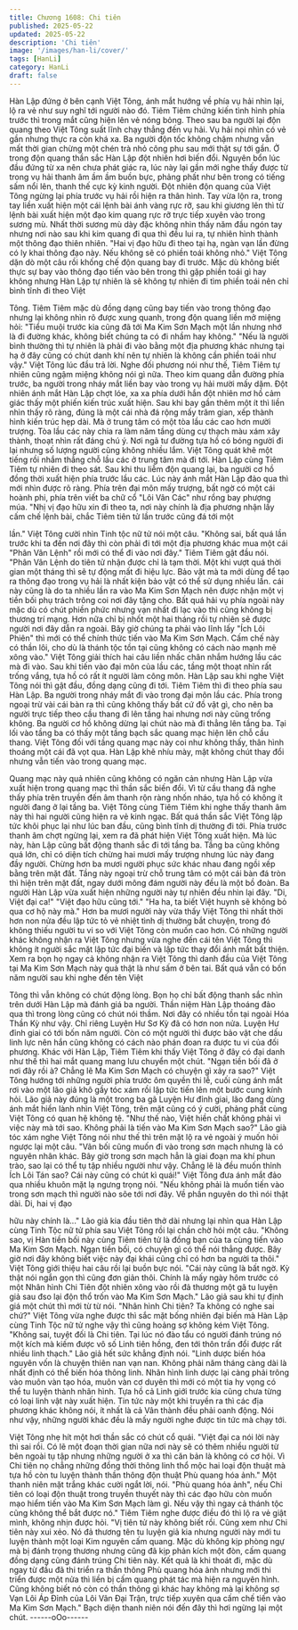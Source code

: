 ```yaml
---
title: Chương 1608: Chi tiên
published: 2025-05-22
updated: 2025-05-22
description: 'Chi tiên'
image: '/images/han-li/cover/'
tags: [HanLi]
category: HanLi
draft: false
---
```


Hàn Lập đứng ở bên cạnh Việt Tông, ánh mắt hướng về phía vụ
hải nhìn lại, lộ ra vẻ như suy nghĩ tới người nào đó. Tiêm Tiêm
chứng kiến tình hình phía trước thì trong mắt cũng hiện lên vẻ
nóng bỏng. Theo sau ba người lại độn quang theo Việt Tông suất
lĩnh chạy thẳng đến vụ hải.
Vụ hải nọi nhìn có vẻ gần nhưng thực ra còn khá xa. Ba người
độn tốc không chậm nhưng vẫn mất thời gian chừng một chén trà
nhỏ công phu sau mới thật sự tới gần. Ở trong độn quang thần
sắc Hàn Lập đột nhiên hơi biến đổi.
Nguyên bổn lúc đầu đứng từ xa nên chưa phát giác ra, lúc này lại
gần mới nghe thấy được từ trong vụ hải thanh âm ầm ầm buồn
bực, phảng phất như bên trong có tiếng sấm nổi lên, thanh thế
cực kỳ kinh người. Đột nhiên độn quang của Việt Tông ngừng lại
phía trước vụ hải rồi hiện ra thân hình.
Tay vừa lộn ra, trong tay liền xuất hiện một cái lệnh bài ánh vàng
rực rỡ, sau khi giương lên thì từ lệnh bài xuất hiện một đạo kim
quang rực rỡ trực tiếp xuyên vào trong sương mù.
Nhất thời sương mù dày đặc không nhìn thấy năm đầu ngón tay
nhưng nơi nào sau khi kim quang đi qua thì đều lui ra, tự nhiên
hình thành một thông đạo thiên nhiên.
"Hai vị đạo hữu đi theo tại hạ, ngàn vạn lần đừng có ly khai thông
đạo này. Nếu không sẽ có phiền toái không nhỏ."
Việt Tông dặn dò một câu rồi khống chế độn quang bay đi trước.
Mặc dù không biết thực sự bay vào thông đạo tiến vào bên trong
thì gặp phiền toái gì hay không nhưng Hàn Lập tự nhiên là sẽ
không tự nhiên đi tìm phiền toái nên chỉ bình tĩnh đi theo Việt

Tông.
Tiêm Tiêm mặc dù đồng dạng cũng bay tiến vào trong thông đạo
nhưng lại không nhìn rõ được xung quanh, trong độn quang liền
mở miệng hỏi:
"Tiểu muội trước kia cũng đã tới Ma Kim Sơn Mạch một lần nhưng
nhớ là đi đường khác, không biết chúng ta có đi nhầm hay không."
"Nếu là người bình thường thì tự nhiên là phải đi vào bằng một địa
phương khác nhưng tại hạ ở đây cũng có chút danh khí nên tự
nhiên là không cần phiền toái như vậy."
Việt Tông lúc đầu trả lời.
Nghe đối phương nói như thế, Tiêm Tiêm tự nhiên cũng ngậm
miệng không nói gì nữa. Theo kim quang dẫn đường phía trước,
ba người trong nháy mắt liền bay vào trong vụ hải mười mấy
dặm.
Đột nhiên ánh mắt Hàn Lập chợt lóe, xa xa phía dưới hắn đột
nhiên mơ hồ cảm giác thấy một phiến kiến trúc xuất hiện. Sau khi
bay gần thêm một ít thì liền nhìn thấy rõ ràng, đúng là một cái nhà
đá rộng mấy trăm gian, xếp thành hình kiến trúc hẹp dài. Mà ở
trung tâm có một tòa lầu các cao hơn mười trượng. Tòa lầu các
này chia ra làm năm tầng dùng cự thạch màu xám xây thành,
thoạt nhìn rất đáng chú ý. Nơi ngã tư đường tựa hồ có bóng
người đi lại nhưng số lượng người cũng không nhiều lắm. Việt
Tông quát khẽ một tiếng rồi nhắm thẳng chỗ lầu các ở trung tâm
mà đi tới. Hàn Lập cùng Tiêm Tiêm tự nhiên đi theo sát. Sau khi
thu liễm độn quang lại, ba người cơ hồ đồng thời xuất hiện phía
trước lầu các. Lúc này ánh mắt Hàn Lập đảo qua thì mới nhìn
được rõ ràng.
Phía trên đại môn mấy trượng, bất ngờ có một cái hoành phi,
phía trên viết ba chữ cổ "Lôi Vân Các" như rồng bay phượng
múa.
"Nhị vị đạo hữu xin đi theo ta, nơi này chính là địa phương nhận
lấy cấm chế lệnh bài, chắc Tiêm tiên tử lần trước cũng đá tới một

lần."
Việt Tông cười nhìn Tinh tộc nữ tử nói một câu.
"Không sai, bất quá lần trước khi ta đến nơi đây thì còn phải đi tới
một địa phương khác mua một cái "Phân Vân Lệnh" rồi mới có thể
đi vào nơi đây."
Tiêm Tiêm gật đầu nói.
"Phân Vân Lệnh do tiên tử nhận được chỉ là tạm thời. Một khi vượt
quá thời gian một tháng thì sẽ tự động mất đi hiệu lực. Bảo vật mà
ta mới dùng để tạo ra thông đạo trong vụ hải là nhất kiện bảo vật
có thể sử dụng nhiều lần. cái này cũng là do ta nhiều lần ra vào
Ma Kim Sơn Mạch nên được nhận một vị tiền bối phụ trách trông
coi nơi đây tặng cho. Bất quá hải vụ phía ngoài này mặc dù có
chút phiền phức nhưng vạn nhất đi lạc vào thì cũng không bị
thương trí mạng. Hơn nữa chỉ bị nhốt một hai tháng rồi tự nhiên
sẽ được người nơi đây dẫn ra ngoài. Bây giờ chúng ta phải vào
lĩnh lấy "Ích Lôi Phiên" thì mới có thể chính thức tiến vào Ma Kim
Sơn Mạch. Cấm chế này có thần lôi, cho dù là thánh tộc tồn tại
cũng không có cách nào mạnh mẽ xông vào."
Việt Tông giải thích hai câu liền nhấc chân nhắm hướng lầu các
mà đi vào.
Sau khi tiến vào đại môn của lầu các, tầng một thoạt nhìn rất
trống vắng, tựa hồ có rất ít người làm công môn. Hàn Lập sau khi
nghe Việt Tông nói thì gật đầu, đồng dạng cũng đi tới. Tiêm Tiêm
thì đi theo phía sau Hàn Lập. Ba người trong nháy mắt đi vào
trong đại môn lầu các. Phía trong ngoại trừ vài cái bàn ra thì cũng
không thấy bất cứ đồ vật gì, cho nên ba người trực tiếp theo cầu
thang đi lên tầng hai nhưng nơi này cũng trống không. Ba người
cơ hồ không dừng lại chút nào mà đi thẳng lên tầng ba. Tại lối
vào tầng ba có thấy một tầng bạch sắc quang mạc hiện lên chỗ
cầu thang.
Việt Tông đối với tầng quang mạc này coi như không thấy, thân
hình thoáng một cái đã vọt qua. Hàn Lập khẽ nhíu mày, mặt
không chút thay đổi nhưng vẫn tiến vào trong quang mạc.

Quang mạc này quả nhiên cũng không có ngăn cản nhưng Hàn
Lập vừa xuất hiện trong quang mạc thì thần sắc biến đổi. Vì từ
cầu thang đã nghe thấy phía trên truyền đến âm thanh rộn ràng
nhốn nháo, tựa hồ có không ít người đang ở lại tầng ba.
Việt Tông cùng Tiêm Tiêm khi nghe thấy thanh âm này thì hai
người cũng hiện ra vẻ kinh ngạc. Bất quá thần sắc Việt Tông lập
tức khôi phục lại như lúc ban đầu, cũng bình tĩnh dị thường đi tới.
Phía trước thanh âm chợt ngừng lại, xem ra đã phát hiện Việt
Tông xuất hiện. Mà lúc này, hàn Lập cũng bất động thanh sắc đi
tới tầng ba.
Tầng ba cũng không quá lớn, chỉ có diện tích chừng hai mươi
mấy trượng nhưng lúc này đang đầy người. Chừng hơn ba mươi
người phục sức khác nhau đang ngồi xếp bằng trên mặt đất.
Tầng này ngoại trừ chỗ trung tâm có một cái bàn đá tròn thì hiện
trên mặt đất, ngay dưới mông đám người này đều là một bồ
đoàn. Ba người Hàn Lập vừa xuất hiện những người này tự nhiên
đều nhìn lại đây.
"Di, Việt đại ca!"
"Việt đạo hữu cũng tới."
"Ha ha, ta biết Việt huynh sẽ không bỏ qua cơ hộ này mà."
Hơn ba mươi người này vừa thấy Việt Tông thì nhất thời hơn non
nửa đều lập tức tỏ vẻ nhiệt tình dị thường bắt chuyện, trong đó
không thiếu người tu vi so với Việt Tông còn muốn cao hơn.
Có những người khác không nhận ra Việt Tông nhưng vừa nghe
đến cái tên Việt Tông thì không ít người sắc mặt lập tức đại biến
và lập tức thay đổi ánh mắt bất thiện.
Xem ra bọn họ ngay cả không nhận ra Việt Tông thì danh đầu của
Việt Tông tại Ma Kim Sơn Mạch này quả thật là như sấm ở bên
tai. Bất quá vẫn có bốn năm người sau khi nghe đến tên Việt

Tông thì vẫn không có chút động lòng.
Bọn họ chỉ bất động thanh sắc nhìn trên dưới Hàn Lập mà đánh
giá ba người. Thần niệm Hàn Lập thoáng đảo qua thì trong lòng
cũng có chút nói thầm. Nơi đây có nhiều tồn tại ngoài Hóa Thần
Kỳ như vậy. Chỉ riêng Luyện Hư Sơ Kỳ đã có hơn non nửa. Luyện
Hư đỉnh giai có tới bốn năm người. Còn có một người thì được
bảo vật che dấu linh lực nên hắn cũng không có cách nào phán
đoan ra được tu vi của đối phương.
Khác với Hàn Lập, Tiêm Tiêm khi thấy Việt Tông ở đây có đại
danh như thế thì hai mắt quang mang lưu chuyển một chút.
"Ngạn tiền bối đã ở nơi đây rồi à? Chẳng lẽ Ma Kim Sơn Mạch có
chuyện gì xảy ra sao?"
Việt Tông hướng tới những người phía trước ôm quyền thi lễ,
cuối cùng ánh mắt rơi vào một lão giả khô gầy tóc xám rồi lập tức
tiến lên một bước cung kính hỏi.
Lão giả này đúng là một trong ba gã Luyện Hư đỉnh giai, lão đang
dùng ánh mắt hiền lành nhìn Việt Tông, trên mặt cũng có ý cười,
phảng phất cùng Việt Tông có quan hệ không tệ.
"Như thế nào, Việt hiền chất không phải vì việc này mà tới sao.
Không phải là tiến vào Ma Kim Sơn Mạch sao?"
Lão già tóc xám nghe Việt Tông nói như thế thì trên mặt lộ ra vẻ
ngoài ý muốn hỏi ngược lại một câu.
"Vãn bối cũng muốn đi vào trong sơn mạch nhưng là có nguyên
nhân khác. Bây giờ trong sơn mạch hẳn là giai đoạn ma khí phun
trào, sao lại có thể tụ tập nhiều người như vậy. Chẳng lẽ là đều
muốn thỉnh Ích Lôi Tán sao? Cái này cũng có chút kì quái!"
Việt Tông đưa ánh mắt đảo qua nhiều khuôn mặt lạ ngưng trọng
nói.
"Nếu không phải là muốn tiến vào trong sơn mạch thì người nào
sõe tới nơi đây. Về phần nguyên do thì nói thật dài. Di, hai vị đạo

hữu này chính là..."
Lão giả kia đầu tiên thở dài nhưng lại nhìn qua Hàn Lập cùng Tinh
Tộc nữ tử phía sau Việt Tông rồi lại chần chờ hỏi một câu.
"Không sao, vị Hàn tiền bối này cùng Tiêm tiên tử là đồng bạn của
ta cùng tiến vào Ma Kim Sơn Mạch. Ngạn tiền bối, có chuyện gì
có thể nói thẳng được. Bây giờ nơi đây không biết việc này đại
khái cũng chỉ có hơn ba người ta thôi."
Việt Tông giới thiệu hai câu rồi lại buồn bực nói.
"Cái này cũng là bất ngờ. Kỳ thật nói ngắn gọn thì cũng đơn giản
thôi. Chính là mấy ngày hôm trước có một Nhân hình Chi Tiên đột
nhiên xông vào rồi đả thương một gã tu luyện giả sau đso lại độn
thổ trốn vào Ma Kim Sơn Mạch."
Lão giả sau khi tự định giá một chút thì mới từ từ nói.
"Nhân hình Chi tiên? Ta không có nghe sai chứ?"
Việt Tông vừa nghe được thì sắc mặt bống nhiên đại biến mà Hàn
Lập cùng Tinh Tộc nữ tử nghe vậy thì cũng hoảng sợ không kém
Việt Tông.
"Không sai, tuyệt đối là Chi tiên. Tại lúc nó đào tẩu có người đánh
trúng nó một kích mà kiếm được vô số Linh tiên hồng, đen tới
thôn trấn đổi được rất nhiều linh thạch."
Lão giả hết sức khẳng định nói.
"Linh dược biến hóa nguyên vốn là chuyện thiên nan vạn nan.
Không phải năm tháng càng dài là nhất định có thể biến hóa
thông linh. Nhân hình linh dược lại càng phải trông vào muôn vàn
tạo hóa, muôn vàn cơ duyên thì mới có một tia hy vọng có thể tu
luyện thành nhân hình. Tựa hồ cả Linh giới trước kia cũng chưa
từng có loại linh vật này xuất hiện. Tin tức này một khi truyền ra
thì các địa phương khác không nói, ít nhất là cả Vân thành đều
phải oanh động. Nói như vậy, những người khác đều là mấy
người nghe được tin tức mà chạy tới.

Việt Tông nhẹ hít một hơi thần sắc có chút cổ quái.
"Việt đại ca nói lời này thì sai rồi. Có lẽ một đoạn thời gian nữa
nơi này sẽ có thêm nhiều người từ bên ngoài tụ tập nhưng những
người ở xa thì căn bản là không có cơ hội. Vì Chi tiên nọ chẳng
những đồng thời thông linh thổ mộc hai loại độn thuật mà tựa hồ
còn tu luyện thành thần thông độn thuật Phù quang hóa ảnh."
Một thanh niên mặt trắng khác cười ngắt lời, nói.
"Phù quang hóa ảnh", nếu Chi tiên có loại độn thuật trong truyền
thuyết này thì các đạo hữu còn muốn mạo hiểm tiến vào Ma Kim
Sơn Mạch làm gì. Nếu vậy thì ngay cả thánh tộc cũng không thể
bắt được nó."
Tiêm Tiêm nghe được điều đó thì lộ ra vẻ giật mình, không nhịn
được hỏi.
"Vị tiên tử này không biết rồi. Cũng xem như Chi tiên này xui xẻo.
Nó đả thương tên tu luyện giả kia nhưng người này mới tu luyện
thành một loại Kim nguyên cấm quang. Mặc dù không kịp phòng
ngự mà bị đánh trọng thương nhưng cũng đã kịp phản kích một
đòn, cấm quang đồng dạng cũng đánh trúng Chi tiên này. Kết quả
là khi thoát đi, mặc dù ngay từ đầu đã thi triển ra thần thông Phù
quang hóa ảnh nhưng mới thi triển được một nửa thì liền bị cấm
quang phát tác mà hiện ra nguyên hình. Cũng không biết nó còn
có thần thông gì khác hay không mà lại không sợ Vạn Lôi Áp Đỉnh
của Lôi Vân Đại Trận, trực tiếp xuyên qua cấm chế tiến vào Ma
Kim Sơn Mạch."
Bạch diện thanh niên nói đến đây thì hơi ngừng lại một chút.
------oOo------
